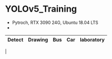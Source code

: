 # YOLOv5_Training
  * Pytroch, RTX 3090 24G, Ubuntu 18.04 LTS
  * 
  
|Detect|Drawing|Bus|Car|laboratory|
|------|-------|---|---|----------|
|

